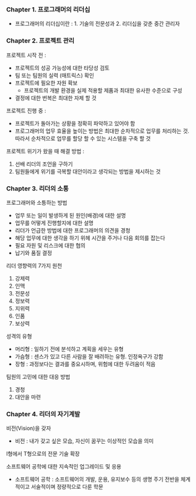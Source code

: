 ### Chapter 1. 프로그래머의 리더십

- 프로그래머의 리더십이란 : 1. 기술의 전문성과 2. 리더십을 갖춘 중간 관리자

### Chapter 2. 프로젝트 관리

프로젝트 시작 전 :
- 프로젝트의 성공 가능성에 대한 타당성 검토
- 팀 또는 팀원의 실력 (매트릭스) 확인
- 프로젝트에 필요한 자원 확보
  - 프로젝트의 개발 환경을 실제 적용할 제품과 최대한 유사한 수준으로 구성
- 결정에 대한 번복은 최대한 자제 할 것

프로젝트 진행 중 :
- 프로젝트가 돌아가는 상황을 정확히 파악하고 있어야 함
- 프로그래머의 업무 효율을 높이는 방법은 최대한 순차적으로 업무를 처리하는 것. 따라서 순차적으로 업무를 할당 할 수 있는 시스템을 구축 할 것

프로젝트 위기가 왔을 때 해결 방법 :
1. 선배 리더의 조언을 구하기
2. 팀원들에게 위기를 극복할 대안이라고 생각되는 방법을 제시하는 것
 
### Chapter 3. 리더의 소통

프로그래머와 소틍하는 방법
- 업무 또는 일이 발생하게 된 원인(배경)에 대한 설명
- 업무를 어떻게 진행할지에 대한 설명
- 리더가 언급한 방법에 대한 프로그래머의 의견을 경청
- 해당 업무에 대한 생각을 하기 위헤 시간을 주거나 다음 회의를 잡는다
- 필요 자원 및 리스크에 대한 협의
- 납기와 품질 결정

리더 영향력의 7가지 원천
1. 강제력
2. 인맥
3. 전문성
4. 정보력
5. 지위력
6. 인품
7. 보상력

성격의 유형
- 머리형 : 일하기 전에 분석하고 계획을 세우는 유형
- 가슴형 : 센스가 있고 다른 사람을 잘 배려하는 유형. 인정욕구가 강함
- 장형 : 과정보다는 결과를 중요시하며, 위험에 대한 두려움이 적음

팀원의 고민에 대한 대응 방법
1. 경청
2. 대안을 마련

### Chapter 4. 리더의 자기계발

비전(Vision)을 갖자
- 비전 : 내가 갖고 싶은 모습, 자신이 꿈꾸는 이상적인 모습을 의미

I형에서 T형으로의 전문 기술 확장

소프트웨어 공학에 대한 지속적인 업그레이드 및 응용
- 소프트웨어 공학 : 소프트웨어의 개발, 운용, 유지보수 등의 생명 주기 전반을 체계적이고 서술적이며 정량적으로 다룬 학문



